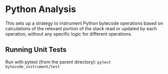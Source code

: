 # Python Analysis
This sets up a strategy to instrument Python bytecode operations based on calculations of the relevant portion of the stack read or updated by each operation, without any specific logic for different operations.

## Running Unit Tests
Run with pytest (from the parent directory): `pytest bytecode_instrument/test`
